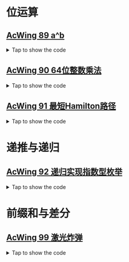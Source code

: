 # 位运算

## [AcWing 89 a^b](https://www.acwing.com/problem/content/91/)

<details>
<summary>Tap to show the code</summary>

```
// 乘法快速幂
package main

import (
    "fmt"
)

func main() {
    var a, b, p int64
		
    fmt.Scanf("%d %d %d", &a, &b, &p)
		
    ans := qpow_for_mod(a, b, p)
		
    fmt.Println(ans)
}

// 循环快速幂 取模
func qpow_for_mod(a, n, mod int64) int64 {
    ans := int64(1 % mod)
    for n > 0 {
        if n&1 == 1 { // n的末位为1，用来判断奇偶性
            ans = int64(ans * a % mod)
        }
        a = int64(a * a % mod)
        n >>= 1
    }
    return ans
}
```
</details>

## [AcWing 90 64位整数乘法](https://www.acwing.com/problem/content/92/)
<details>
<summary>Tap to show the code</summary>

```
package main

import (
    "fmt"
)

func main() {
    var a, b, mod int64
    fmt.Scanf("%d\n%d\n%d", &a, &b, &mod)

    fmt.Println(_64multiply(a, b, mod))
}

// 64位数乘法
func _64multiply(a, b, mod int64) (ans int64) {
    for ; b > 0; b >>= 1 {
        if b&1 == 1 {
            ans = (ans + a) % mod
        }
        a = a * 2 % mod
    }
    return
}
```

</details>

## [AcWing 91 最短Hamilton路径](https://www.acwing.com/problem/content/93/)

<details>
<summary>Tap to show the code</summary>

```
package main

import (
    "fmt"
)

const N int = 20
const M int = 1 << N

var f [M][N]int
var weight [N][N]int

var n int

// acwing 91
func main() {
    fmt.Scan(&n)

    for i := 0; i < n; i++ {
        for j := 0; j < n; j++ {
            fmt.Scan(&weight[i][j])
        }
    }

    for i := 0; i < M; i++ {
        for j := 0; j < N; j++ {
            f[i][j] = 1<<32 - 1
        }
    }

    f[1][0] = 0

    for i := 0; i < 1<<n; i++ { // i表示所有的情况
        for j := 0; j < n; j++ { // j表示走到哪一个点
            if i>>j&1 == 1 {
                for k := 0; k < n; k++ { // k表示走到j这个点之前，以k为终点的最短距离
                    if i>>k&1 == 1 {
                        f[i][j] = min_i(f[i][j], f[i-(1<<j)][k]+weight[k][j])
                    }
                }
            }
        }
    }
    fmt.Println(f[(1<<n)-1][n-1])
}

func min_i(a, b int) int {
    if a < b {
        return a
    }
    return b
}
```
</details>

# 递推与递归
## [AcWing 92 递归实现指数型枚举](https://www.acwing.com/problem/content/94/)

<details>
<summary>Tap to show the code</summary>

```
package main

import (
	"fmt"
)

var n int
var path []int

func main() {
	fmt.Scan(&n)

	path = []int{}

	back(1)
}

func back(x int) {
	for _, x := range path {
		fmt.Print(x)
		fmt.Print(" ")
	}
	fmt.Println()


	for j := x; j <= n; j++ {
		path = append(path, j)
		back(j + 1)
		path = path[:len(path)-1]
	}
}
```

</details>


# 前缀和与差分

## [AcWing 99 激光炸弹](https://www.acwing.com/problem/content/101/)

<details>
<summary>Tap to show the code</summary>

```
package main

import (
	"fmt"
)

var n, r int
var ii, jj, w int

var s [5002][5002]int

// acwing 99
func main() {
	fmt.Scan(&n, &r)

	r = min_i(5001, r)

	for i := 0; i < n; i++ {
		fmt.Scan(&ii, &jj, &w)
		ii++
		jj++
		s[ii][jj] += w
	}

	// 计算前缀和
	for i := 1; i <= 5001; i++ {
		for j := 1; j <= 5001; j++ {
			s[i][j] += s[i-1][j] + s[i][j-1] - s[i-1][j-1]
		}
	}

	ans := 0
	for i := r; i <= 5001; i++ {
		for j := r; j <= 5001; j++ {
			ans = max_i(ans, s[i][j]-s[i-r][j]-s[i][j-r]+s[i-r][j-r])
		}
	}
	fmt.Println(ans)
}

func max_i(a, b int) int {
	if a < b {
		return b
	}
	return a
}

func min_i(a, b int) int {
	if a < b {
		return a
	}
	return b
}
```

</details>